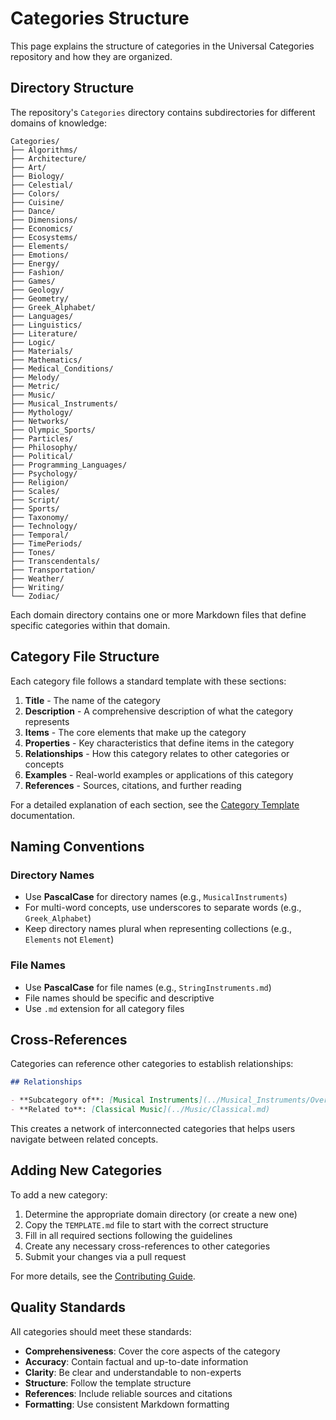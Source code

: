 # Categories Structure

This page explains the structure of categories in the Universal Categories repository and how they are organized.

## Directory Structure

The repository's `Categories` directory contains subdirectories for different domains of knowledge:

```
Categories/
├── Algorithms/
├── Architecture/
├── Art/
├── Biology/
├── Celestial/
├── Colors/
├── Cuisine/
├── Dance/
├── Dimensions/
├── Economics/
├── Ecosystems/
├── Elements/
├── Emotions/
├── Energy/
├── Fashion/
├── Games/
├── Geology/
├── Geometry/
├── Greek_Alphabet/
├── Languages/
├── Linguistics/
├── Literature/
├── Logic/
├── Materials/
├── Mathematics/
├── Medical_Conditions/
├── Melody/
├── Metric/
├── Music/
├── Musical_Instruments/
├── Mythology/
├── Networks/
├── Olympic_Sports/
├── Particles/
├── Philosophy/
├── Political/
├── Programming_Languages/
├── Psychology/
├── Religion/
├── Scales/
├── Script/
├── Sports/
├── Taxonomy/
├── Technology/
├── Temporal/
├── TimePeriods/
├── Tones/
├── Transcendentals/
├── Transportation/
├── Weather/
├── Writing/
└── Zodiac/
```

Each domain directory contains one or more Markdown files that define specific categories within that domain.

## Category File Structure

Each category file follows a standard template with these sections:

1. **Title** - The name of the category
2. **Description** - A comprehensive description of what the category represents
3. **Items** - The core elements that make up the category
4. **Properties** - Key characteristics that define items in the category
5. **Relationships** - How this category relates to other categories or concepts
6. **Examples** - Real-world examples or applications of this category
7. **References** - Sources, citations, and further reading

For a detailed explanation of each section, see the [Category Template](categories-template.md) documentation.

## Naming Conventions

### Directory Names

- Use **PascalCase** for directory names (e.g., `MusicalInstruments`)
- For multi-word concepts, use underscores to separate words (e.g., `Greek_Alphabet`)
- Keep directory names plural when representing collections (e.g., `Elements` not `Element`)

### File Names

- Use **PascalCase** for file names (e.g., `StringInstruments.md`)
- File names should be specific and descriptive
- Use `.md` extension for all category files

## Cross-References

Categories can reference other categories to establish relationships:

```markdown
## Relationships

- **Subcategory of**: [Musical Instruments](../Musical_Instruments/Overview.md)
- **Related to**: [Classical Music](../Music/Classical.md)
```

This creates a network of interconnected categories that helps users navigate between related concepts.

## Adding New Categories

To add a new category:

1. Determine the appropriate domain directory (or create a new one)
2. Copy the `TEMPLATE.md` file to start with the correct structure
3. Fill in all required sections following the guidelines
4. Create any necessary cross-references to other categories
5. Submit your changes via a pull request

For more details, see the [Contributing Guide](contributing.md).

## Quality Standards

All categories should meet these standards:

- **Comprehensiveness**: Cover the core aspects of the category
- **Accuracy**: Contain factual and up-to-date information
- **Clarity**: Be clear and understandable to non-experts
- **Structure**: Follow the template structure
- **References**: Include reliable sources and citations
- **Formatting**: Use consistent Markdown formatting 